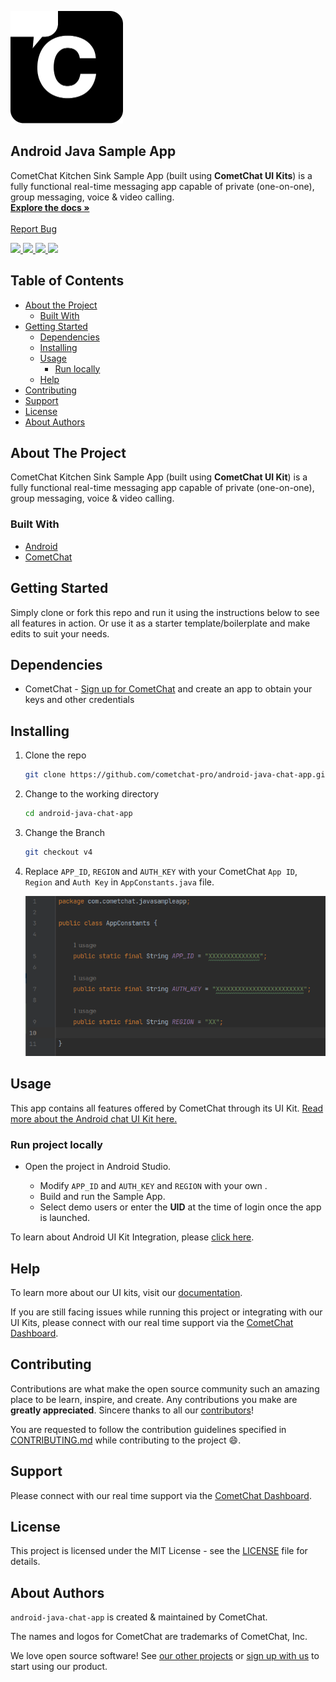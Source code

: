 <!-- PROJECT LOGO -->
<p align="left">
  <a href="https://cometchat.com">
    <img src="./Screenshots/logo.png" alt="CometChat logo" width="180" height="180">
  </a>

  <h2 align="left">Android Java Sample App</h3>

  <p align="left">
    CometChat Kitchen Sink Sample App (built using <b>CometChat UI Kits</b>) is a fully functional real-time messaging app capable of private (one-on-one), group messaging, voice & video calling.
    <br />
    <a href="https://www.cometchat.com/docs/java-uikit-beta/overview"><strong>Explore the docs »</strong></a>
    <br />
    <br />
    <a href="https://github.com/cometchat-pro/android-java-chat-app/issues">Report Bug</a>
  </p>
</p>

<div align="left">
    <a href="https://github.com/cometchat-pro/android-java-chat-app/releases/" alt="Releases">
        <img src="https://img.shields.io/github/v/release/cometchat-pro/android-java-chat-app" />
    </a>
    <a href="https://img.shields.io/github/languages/top/cometchat-pro/android-java-chat-app">
        <img src="https://img.shields.io/github/languages/top/cometchat-pro/android-java-chat-app" />
    </a>
    <a href="https://github.com/cometchat-pro/android-java-chat-app/stargazers">
        <img src="https://img.shields.io/github/stars/cometchat-pro/android-java-chat-app?style=social" />
    </a>
    <a href="https://twitter.com/CometChat">
        <img src="https://img.shields.io/twitter/follow/CometChat?label=CometChat&style=social" />
    </a>
</div>

<!-- TABLE OF CONTENTS -->

## Table of Contents

- [About the Project](#about-the-project)
  - [Built With](#built-with)
- [Getting Started](#getting-started)
  - [Dependencies](#dependencies)
  - [Installing](#installing)
  - [Usage](#usage)
    - [Run locally](#run-project-locally)
  - [Help](#help)
- [Contributing](#contributing)
- [Support](#support)
- [License](#license)
- [About Authors](#about-authors)

<!-- ABOUT THE PROJECT -->

## About The Project

CometChat Kitchen Sink Sample App (built using **CometChat UI Kit**) is a fully functional real-time messaging app capable of private (one-on-one), group messaging, voice & video calling.

### Built With

- [Android](https://developer.android.com/)
- [CometChat](https://cometchat.com)

<!-- GETTING STARTED -->

## Getting Started

Simply clone or fork this repo and run it using the instructions below to see all features in action. Or use it as a starter template/boilerplate and make edits to suit your needs.

## Dependencies

- CometChat - [Sign up for CometChat](https://app.cometchat.com) and create an app to obtain your keys and other credentials

## Installing

1. Clone the repo

   ```sh
   git clone https://github.com/cometchat-pro/android-java-chat-app.git
   ```

2. Change to the working directory

   ```sh
   cd android-java-chat-app
   ```

3. Change the Branch

   ```sh
   git checkout v4
   ```

4. Replace `APP_ID`, `REGION` and `AUTH_KEY` with your CometChat `App ID`, `Region` and `Auth Key` in `AppConstants.java` file.

   ![Replacing constants in AppConstants.java](./Screenshots/credentials.png "Replacing constants in AppConstants.java")

<!-- USAGE EXAMPLES -->

## Usage

This app contains all features offered by CometChat through its UI Kit. [Read more about the Android chat UI Kit here.](https://www.cometchat.com/docs/java-uikit-beta/overview)

### Run project locally

- Open the project in Android Studio.

   - Modify `APP_ID` and `AUTH_KEY` and `REGION` with your own .
   - Build and run the Sample App.
   -  Select demo users or enter the **UID** at the time of login once the app is launched.

To learn about Android UI Kit Integration, please [click here](https://www.cometchat.com/docs/java-uikit-beta/integration).

## Help

To learn more about our UI kits, visit our [documentation](https://www.cometchat.com/docs/java-uikit-beta/overview).

If you are still facing issues while running this project or integrating with our UI Kits, please connect with our real time support via the [CometChat Dashboard](https://app.cometchat.com/).

<!-- CONTRIBUTING -->

## Contributing

Contributions are what make the open source community such an amazing place to be learn, inspire, and create. Any contributions you make are **greatly appreciated**. Sincere thanks to all our [contributors](https://github.com/cometchat-pro/android-java-chat-app/graphs/contributors)!

You are requested to follow the contribution guidelines specified in [CONTRIBUTING.md](./CONTRIBUTING.md) while contributing to the project :smile:.

## Support

Please connect with our real time support via the [CometChat Dashboard](https://app.cometchat.com/).

<!-- LICENSE -->

## License

This project is licensed under the MIT License - see the [LICENSE](./LICENSE) file for details.

## About Authors

`android-java-chat-app` is created & maintained by CometChat.

The names and logos for CometChat are trademarks of CometChat, Inc.

We love open source software! See [our other projects](https://github.com/cometchat-pro) or [sign up with us](https://app.cometchat.com) to start using our product.
